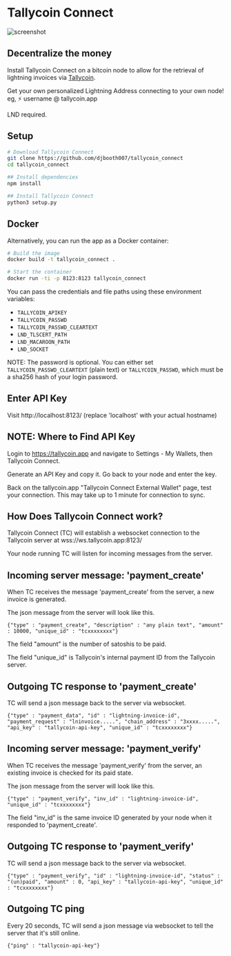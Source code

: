# Tallycoin Connect

![screenshot](https://tallycoin.app/img/tallycoin_connect_screenshot.jpg)

## Decentralize the money

Install Tallycoin Connect on a bitcoin node to allow for the retrieval of lightning invoices via [Tallycoin](https://tallycoin.app). 

Get your own personalized Lightning Address connecting to your own node! eg, ⚡️ username @ tallycoin.app

LND required.

## Setup

```sh
# Download Tallycoin Connect
git clone https://github.com/djbooth007/tallycoin_connect
cd tallycoin_connect

## Install dependencies
npm install

## Install Tallycoin Connect
python3 setup.py
```

## Docker

Alternatively, you can run the app as a Docker container:

```sh
# Build the image
docker build -t tallycoin_connect .

# Start the container
docker run -ti -p 8123:8123 tallycoin_connect
```

You can pass the credentials and file paths using these environment variables:

- `TALLYCOIN_APIKEY`
- `TALLYCOIN_PASSWD`
- `TALLYCOIN_PASSWD_CLEARTEXT`
- `LND_TLSCERT_PATH`
- `LND_MACAROON_PATH`
- `LND_SOCKET`

NOTE: The password is optional.
You can either set `TALLYCOIN_PASSWD_CLEARTEXT` (plain text) or `TALLYCOIN_PASSWD`, which must be a sha256 hash of your login password.

## Enter API Key

Visit http://localhost:8123/ (replace 'localhost' with your actual hostname)

## NOTE: Where to Find API Key

Login to https://tallycoin.app and navigate to Settings - My Wallets, then Tallycoin Connect.

Generate an API Key and copy it. Go back to your node and enter the key.

Back on the tallycoin.app "Tallycoin Connect External Wallet" page, test your connection. This may take up to 1 minute for connection to sync.

## How Does Tallycoin Connect work?

Tallycoin Connect (TC) will establish a websocket connection to the Tallycoin server at wss://ws.tallycoin.app:8123/

Your node running TC will listen for incoming messages from the server.

## Incoming server message: 'payment_create'

When TC receives the message 'payment_create' from the server, a new invoice is generated.

The json message from the server will look like this.

`{"type" : "payment_create", "description" : "any plain text", "amount" : 10000, "unique_id" : "tcxxxxxxxx"}`

The field "amount" is the number of satoshis to be paid.

The field "unique_id" is Tallycoin's internal payment ID from the Tallycoin server.

## Outgoing TC response to 'payment_create'

TC will send a json message back to the server via websocket.

`{"type" : "payment_data", "id" : "lightning-invoice-id", "payment_request" : "lninvoice.....", "chain_address" : "3xxxx.....", "api_key" : "tallycoin-api-key", "unique_id" : "tcxxxxxxxx"}`

## Incoming server message: 'payment_verify'

When TC receives the message 'payment_verify' from the server, an existing invoice is checked for its paid state.

The json message from the server will look like this.

`{"type" : "payment_verify", "inv_id" : "lightning-invoice-id", "unique_id" : "tcxxxxxxxx"}`

The field "inv_id" is the same invoice ID generated by your node when it responded to 'payment_create'. 

## Outgoing TC response to 'payment_verify'

TC will send a json message back to the server via websocket.

`{"type" : "payment_verify", "id" : "lightning-invoice-id", "status" : "(un)paid", "amount" : 0, "api_key" : "tallycoin-api-key", "unique_id" : "tcxxxxxxxx"}`

## Outgoing TC ping

Every 20 seconds, TC will send a json message via websocket to tell the server that it's still online.

`{"ping" : "tallycoin-api-key"}`

